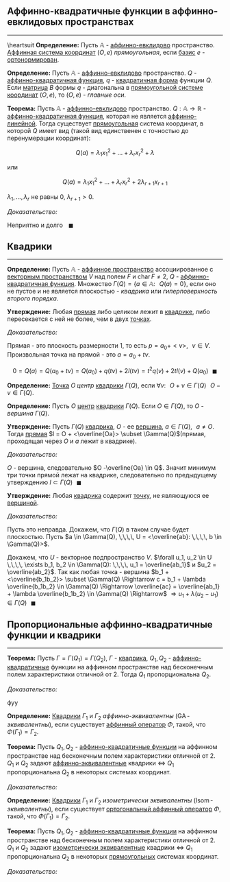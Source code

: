 ## Аффинно-квадратичные функции в аффинно-евклидовых пространствах

---
\heartsuit
**Определение:**<a name="definition-0"></a> Пусть $\mathbb{A}$ - [аффинно-евклидово](https://mech-math-msu.github.io/lections/linear-algebra/lection-22.04.23#definition-0) пространство. [Аффинная система координат](https://mech-math-msu.github.io/lections/linear-algebra/lection-11.04.23#definition-3) $(O, e)$ *прямоугольная*, если [базис](https://mech-math-msu.github.io/lections/linear-algebra/lection-1-11.02.23#definition-7) $e$ - [ортонормирован](https://mech-math-msu.github.io/lections/linear-algebra/lection-25.03.23#definition-8).

**Определение:**<a name="definition-1"></a> Пусть $\mathbb{A}$ - [аффинно-евклидово](https://mech-math-msu.github.io/lections/linear-algebra/lection-22.04.23#definition-0) пространство. $Q$ - [аффинно-квадратичная функция](https://mech-math-msu.github.io/lections/linear-algebra/lection-29.04.23#definition-1), $q$ - [квадратичная форма](https://mech-math-msu.github.io/lections/linear-algebra/lection-18.03.23#definition-3) функции $Q$. Если [матрица](https://mech-math-msu.github.io/lections/linear-algebra/lection-18.03.23#definition-3) $B$ формы $q$ - диагональна в [прямоугольной системе координат](https://mech-math-msu.github.io/lections/linear-algebra/lection-25#definition-0)  $(O, e)$, то $(O, e)$ - *главные оси*.

**Теорема:**<a name="theorem-0"></a> Пусть $\mathbb{A}$ - [аффинно-евклидово](https://mech-math-msu.github.io/lections/linear-algebra/lection-22.04.23#definition-0) пространство. $Q: \mathbb{A} \to \mathbb{R}$ - [аффинно-квадратичная функция](https://mech-math-msu.github.io/lections/linear-algebra/lection-29.04.23#definition-1), которая не является [аффинно-линейной](https://mech-math-msu.github.io/lections/linear-algebra/lection-29.04.23#definition-0). Тогда существует [прямоугольная](https://mech-math-msu.github.io/lections/linear-algebra/lection-25#definition-0) система координат, в которой $Q$ имеет вид (такой вид единственен с точностью до перенумерации координат):

$$Q(a) = \lambda_1 x^2_1 + \ldots + \lambda_r x^2_r + \lambda$$

или

$$Q(a) = \lambda_1 x^2_1 + \ldots + \lambda_r x^2_r + 2 \lambda_{r + 1} x_{r + 1}$$

$\lambda_1, \ldots, \lambda_r$ не равны $0$, $\lambda_{r + 1} > 0$.

*Доказательство:*

Неприятно и долго $\,\,\,\,\blacksquare$

## Квадрики

---

**Определение:**<a name="definition-2"></a> Пусть $\mathbb{A}$ - [аффинное пространство](https://mech-math-msu.github.io/lections/linear-algebra/lection-11.04.23#definition-0) ассоциированное с [векторным пространством](https://mech-math-msu.github.io/lections/linear-algebra/lection-1-11.02.23#definition-0) $V$ над полем $F$ и $\operatorname{char}F \ne 2$, $Q$ - [аффинно-квадратичная функция](https://mech-math-msu.github.io/lections/linear-algebra/lection-29.04.23#definition-1). Множество $\Gamma(Q) = \{a \in \mathbb{A}: \,\,\,\, Q(a) = 0\}$, если оно не пустое и не является плоскостью - *квадрика* или *гиперповерхность второго порядка*.

**Утверждение:**<a name="statement-0"></a> Любая [прямая](https://mech-math-msu.github.io/lections/linear-algebra/lection-11.04.23#definition-5) либо целиком лежит в [квадрике](https://mech-math-msu.github.io/lections/linear-algebra/lection-25#definition-2), либо пересекается с ней не более, чем в двух [точках](https://mech-math-msu.github.io/lections/linear-algebra/lection-11.04.23#definition-0).

*Доказательство:* 

Прямая - это плоскость размерности $1$, то есть $p = a_0 + <v>, \,\,\,\, v \in V$. Произвольная точка на прямой - это $a = a_0 + t v$.

$$0 = Q(a) = Q(a_0 + t v) = Q(a_0) + q(tv) + 2l(tv) = t^2 q(v) + 2 t l(v) + Q(a_0) \,\,\,\,\blacksquare$$

**Определение:**<a name="definition-3"></a>  [Точка](https://mech-math-msu.github.io/lections/linear-algebra/lection-11.04.23#definition-5) $O$ *центр* [квадрики](https://mech-math-msu.github.io/lections/linear-algebra/lection-25#definition-2) $\Gamma(Q)$, если $\forall v: \,\,\,\, O + v \in \Gamma(Q) \,\,\,\, O - v \in \Gamma(Q)$.

**Определение:**<a name="definition-4"></a> Пусть $O$ [центр](https://mech-math-msu.github.io/lections/linear-algebra/lection-25#definition-3) [квадрики](https://mech-math-msu.github.io/lections/linear-algebra/lection-25#definition-2) $\Gamma(Q)$. Если $O \in \Gamma(Q)$, то $O$ - *вершина* $\Gamma(Q)$.

**Утверждение:**<a name="statement-1"></a> Пусть $\Gamma(Q)$ [квадрика](https://mech-math-msu.github.io/lections/linear-algebra/lection-25#definition-2), $O$ - ее [вершина](https://mech-math-msu.github.io/lections/linear-algebra/lection-25#definition-4), $a \in \Gamma(Q), \,\,\,\, a \ne O$. Тогда [прямая](https://mech-math-msu.github.io/lections/linear-algebra/lection-1-13.02.23#definition-1) $l = O + <\overline{Oa}> \subset \Gamma(Q)$(прямая, проходящая через $O$ и $a$ лежит в квадрике).

*Доказательство:*

$O$ - вершина, следовательно $O -\overline{Oa} \in Q$. Значит минимум три точки прямой лежат на квадрике, следовательно по предыдущему утверждению $l \subset \Gamma(Q) \,\,\,\,\blacksquare$

**Утверждение:**<a name="statement-2"></a> Любая [квадрика](https://mech-math-msu.github.io/lections/linear-algebra/lection-25#definition-2) содержит [точку](https://mech-math-msu.github.io/lections/linear-algebra/lection-11.04.23#definition-0), не являющуюся ее [вершиной](https://mech-math-msu.github.io/lections/linear-algebra/lection-25#definition-4).

*Доказательство:*

Пусть это неправда. Докажем, что $\Gamma(Q)$ в таком случае будет плоскостью. Пусть $a \in \Gamma(Q), \,\,\,\, U = <\overline{ab}: \,\,\,\, b \in \Gamma(Q)>$.

Докажем, что $U$ - векторное подпространство $V$. $\forall u_1, u_2 \in U \,\,\,\, \exists b_1, b_2 \in \Gamma(Q): \,\,\,\, u_1 = \overline{ab_1}$ и $u_2 = \overline{ab_2}$. Так как любая точка - вершина $b_1 + <\overline{b_1b_2}> \subset \Gamma(Q) \Rightarrow c = b_1 + \lambda \overline{b_1b_2} \in \Gamma(Q) \Rightarrow \overline{ac} = \overline{ab_1} + \lambda \overline{b_1b_2} \in \Gamma(Q) \Rightarrow$
$\Rightarrow u_1 + \lambda(u_2 - u_1) \in \Gamma(Q) \,\,\,\,\blacksquare$

## Пропорциональные аффинно-квадратичные функции и квадрики

---

**Теорема:**<a name="theorem-1"></a> Пусть $\Gamma = \Gamma(Q_1) = \Gamma(Q_2)$, $\Gamma$ - [квадрика](https://mech-math-msu.github.io/lections/linear-algebra/lection-25#definition-2), $Q_1, Q_2$ - [аффинно-квадратичные](https://mech-math-msu.github.io/lections/linear-algebra/lection-29.04.23#definition-1) функции на аффинном пространстве над бесконечным полем характеристики отличной от $2$. Тогда $Q_1$ пропорциональна $Q_2$.

*Доказательство:*

фуу

**Определение:**<a name="definition-5"></a> [Квадрики](https://mech-math-msu.github.io/lections/linear-algebra/lection-25#definition-2) $\Gamma_1$ и $\Gamma_2$ *аффинно-эквивалентны* ($\operatorname{GA}$-*эквивалентны*), если существует [аффинный оператор](https://mech-math-msu.github.io/lections/linear-algebra/lection-17.04.23#definition-1) $\Phi$, такой, что $\Phi(\Gamma_1) = \Gamma_2$.

**Теорема:**<a name="theorem-2"></a> Пусть $Q_1, Q_2$ - [аффинно-квадратичные функции](https://mech-math-msu.github.io/lections/linear-algebra/lection-29.04.23#definition-1) на аффинном пространстве над бесконечным полем характеристики отличной от $2$. $Q_1$ и $Q_2$ задают [аффинно-эквивалентные](https://mech-math-msu.github.io/lections/linear-algebra/lection-25#definition-5) квадрики $\Leftrightarrow$ $Q_1$ пропорциональна $Q_2$ в некоторых системах координат.

*Доказательство:* 

**Определение:**<a name="definition-6"></a> [Квадрики](https://mech-math-msu.github.io/lections/linear-algebra/lection-25#definition-2) $\Gamma_1$ и $\Gamma_2$ *изометрически эквивалентны* ($\operatorname{Isom}$-*эквивалентны*), если существует [ортогональный аффинный оператор](https://mech-math-msu.github.io/lections/linear-algebra/lection-24.04.23#definition-1) $\Phi$, такой, что $\Phi(\Gamma_1) = \Gamma_2$.

**Теорема:**<a name="theorem-3"></a> Пусть $Q_1, Q_2$ - [аффинно-квадратичные функции](https://mech-math-msu.github.io/lections/linear-algebra/lection-29.04.23#definition-1) на аффинном пространстве над бесконечным полем характеристики отличной от $2$. $Q_1$ и $Q_2$ задают [изометрически эквивалентные](https://mech-math-msu.github.io/lections/linear-algebra/lection-25#definition-6) квадрики $\Leftrightarrow$ $Q_1$ пропорциональна $Q_2$ в некоторых [прямоугольных](https://mech-math-msu.github.io/lections/linear-algebra/lection-25#definition-0) системах координат.

*Доказательство:*


